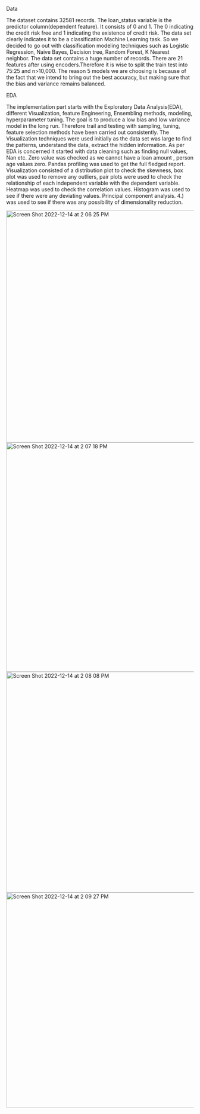 Data

The dataset contains 32581 records. The loan_status variable is the predictor column(dependent feature). It consists of 0 and 1. The 0 indicating the credit risk free and 1 indicating the existence of credit risk. The data set clearly indicates it to be a classification Machine Learning task. So we decided to go out with classification modeling techniques such as Logistic Regression, Naive Bayes, Decision tree, Random Forest, K Nearest neighbor. The data set contains a huge number of records. There are 21 features after using encoders.Therefore it is wise to split the train test into 75:25 and n>10,000. The reason 5 models we are choosing is because of the fact that we intend to bring out the best accuracy, but making sure that the bias and variance remains balanced.

EDA

The implementation part starts with the Exploratory Data Analysis(EDA), different Visualization, feature Engineering, Ensembling methods, modeling, hyperparameter tuning. The goal is to produce a low bias and low variance model in the long run. Therefore trail and testing with sampling, tuning, feature selection methods have been carried out consistently.
The Visualization techniques were used initially as the data set was large to find the patterns, understand the data, extract the hidden information.
As per EDA is concerned it started with data cleaning such as finding null values, Nan etc. Zero value was checked as we cannot have a loan amount , person age values zero. Pandas profiling was used to get the full fledged report.
Visualization consisted of a distribution plot to check the skewness, box plot was used to remove any outliers, pair plots were used to check the relationship of each independent variable with the dependent variable. Heatmap was used to check the correlation values. Histogram was used to see if there were any deviating values. Principal component analysis. 4.) was used to see if there was any possibility of dimensionality reduction.


<img width="621" alt="Screen Shot 2022-12-14 at 2 06 25 PM" src="https://user-images.githubusercontent.com/97769635/207703269-6c9e98f0-1ed0-4337-a18a-59334666044f.png">

<img width="614" alt="Screen Shot 2022-12-14 at 2 07 18 PM" src="https://user-images.githubusercontent.com/97769635/207703414-95cb9153-a409-4d72-bfb0-99113d118a2b.png">


<img width="591" alt="Screen Shot 2022-12-14 at 2 08 08 PM" src="https://user-images.githubusercontent.com/97769635/207703543-6a070f6e-b1ef-4000-a88c-b3654c07ac6b.png">


<img width="576" alt="Screen Shot 2022-12-14 at 2 09 27 PM" src="https://user-images.githubusercontent.com/97769635/207703816-36961444-17f7-4db1-8184-6dae5133d8e0.png">

